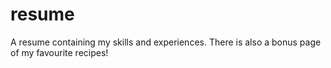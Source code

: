 # resume
A resume containing my skills and experiences. There is also a bonus page of my favourite recipes!
